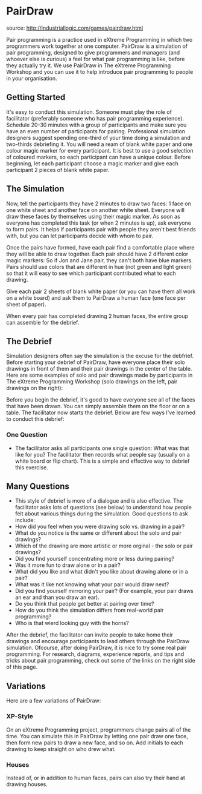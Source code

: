 # PairDraw
source: http://industriallogic.com/games/pairdraw.html

Pair programming is a practice used in eXtreme Programming in which two programmers work together at one computer. PairDraw is a simulation of pair programming, designed to give programmers and managers (and whoever else is curious) a feel for what pair programming is like, before they actually try it.
We use PairDraw in The eXtreme Programming Workshop and you can use it to help introduce pair programming to people in your organisation.

## Getting Started

It's easy to conduct this simulation. Someone must play the role of facilitator (preferably someone who has pair programming experience). Schedule 20-30 minutes with a group of participants and make sure you have an even number of participants for pairing. Professional simulation designers suggest spending one-third of your time doing a simulation and two-thirds debriefing it.
You will need a ream of blank white paper and one colour magic marker for every participant. It is best to use a good selection of coloured markers, so each participant can have a unique colour. Before beginning, let each participant choose a magic marker and give each participant 2 pieces of blank white paper.

## The Simulation

Now, tell the participants they have 2 minutes to draw two faces: 1 face on one white sheet and another face on another white sheet. Everyone will draw these faces by themselves using their magic marker.
As soon as everyone has completed this task (or when 2 minutes is up), ask everyone to form pairs. It helps if participants pair with people they aren't best friends with, but you can let participants decide with whom to pair.

Once the pairs have formed, have each pair find a comfortable place where they will be able to draw together. Each pair should have 2 different color magic markers: So if Jon and Jane pair, they can't both have blue markers. Pairs should use colors that are different in hue (not green and light green) so that it will easy to see which participant contributed what to each drawing.

Give each pair 2 sheets of blank white paper (or you can have them all work on a white board) and ask them to PairDraw a human face (one face per sheet of paper).

When every pair has completed drawing 2 human faces, the entire group can assemble for the debrief.

## The Debrief

Simulation designers often say the simulation is the excuse for the debfrief. Before starting your debrief of PairDraw, have everyone place their solo drawings in front of them and their pair drawings in the center of the table. Here are some examples of solo and pair drawings made by participants in The eXtreme Programming Workshop (solo drawings on the left, pair drawings on the right):

Before you begin the debrief, it's good to have everyone see all of the faces that have been drawn. You can simply assemble them on the floor or on a table.
The facilitator now starts the debrief. Below are few ways I've learned to conduct this debrief:

###  One Question

  * The facilitator asks all participants one single question: What was that like for you? The facilitator then records what people say (usually on a white board or flip chart). This is a simple and effective way to debrief this exercise.

## Many Questions
  * This style of debrief is more of a dialogue and is also effective. The facilitator asks lots of questions (see below) to understand how people felt about various things during the simulation. Good questions to ask include:
  * How did you feel when you were drawing solo vs. drawing in a pair?
  * What do you notice is the same or different about the solo and pair drawings?
  * Which of the drawing are more artistic or more orginal - the solo or pair drawings?
  * Did you find yourself concentrating more or less during pairing?
  * Was it more fun to draw alone or in a pair?
  * What did you like and what didn't you like about drawing alone or in a pair?
  * What was it like not knowing what your pair would draw next?
  * Did you find yourself mirroring your pair? (For example, your pair draws an ear and than you draw an ear).
  * Do you think that people get better at pairing over time?
  * How do you think the simulation differs from real-world pair programming?
  * Who is that wierd looking guy with the horns?

After the debrief, the facilitator can invite people to take home their drawings and encourage participants to lead others through the PairDraw simulation. Ofcourse, after doing PairDraw, it is nice to try some real pair programming. For research, diagrams, experience reports, and tips and tricks about pair programming, check out some of the links on the right side of this page.


## Variations

Here are a few variations of PairDraw:

### XP-Style

On an eXtreme Programming project, programmers change pairs all of the time. You can simulate this in PairDraw by letting one pair draw one face, then form new pairs to draw a new face, and so on. Add initials to each drawing to keep straight on who drew what.

### Houses

Instead of, or in addition to human faces, pairs can also try their hand at drawing houses.

